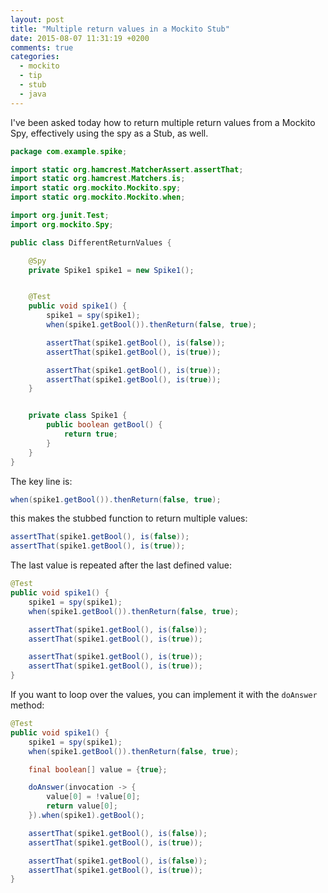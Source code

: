 ```yaml
---
layout: post
title: "Multiple return values in a Mockito Stub"
date: 2015-08-07 11:31:19 +0200
comments: true
categories: 
  - mockito
  - tip
  - stub
  - java
---
```


I've been asked today how to return multiple return values from a Mockito Spy, effectively using the spy as a Stub, as well.

```java
package com.example.spike;

import static org.hamcrest.MatcherAssert.assertThat;
import static org.hamcrest.Matchers.is;
import static org.mockito.Mockito.spy;
import static org.mockito.Mockito.when;

import org.junit.Test;
import org.mockito.Spy;

public class DifferentReturnValues {

	@Spy
	private Spike1 spike1 = new Spike1();


	@Test
	public void spike1() {
		spike1 = spy(spike1);
		when(spike1.getBool()).thenReturn(false, true);

		assertThat(spike1.getBool(), is(false));
		assertThat(spike1.getBool(), is(true));

		assertThat(spike1.getBool(), is(true));
		assertThat(spike1.getBool(), is(true));
	}


	private class Spike1 {
		public boolean getBool() {
			return true;
		}
	}
}
```

The key line is:

```java
when(spike1.getBool()).thenReturn(false, true);
```

this makes the stubbed function to return multiple values:

```java
assertThat(spike1.getBool(), is(false));
assertThat(spike1.getBool(), is(true));
```

The last value is repeated after the last defined value:

```java
@Test
public void spike1() {
	spike1 = spy(spike1);
	when(spike1.getBool()).thenReturn(false, true);

	assertThat(spike1.getBool(), is(false));
	assertThat(spike1.getBool(), is(true));

	assertThat(spike1.getBool(), is(true));
	assertThat(spike1.getBool(), is(true));
}
```

If you want to loop over the values, you can implement it with the ``doAnswer`` method:

```java
@Test
public void spike1() {
	spike1 = spy(spike1);
	when(spike1.getBool()).thenReturn(false, true);

	final boolean[] value = {true};

	doAnswer(invocation -> {
		value[0] = !value[0];
		return value[0];
	}).when(spike1).getBool();

	assertThat(spike1.getBool(), is(false));
	assertThat(spike1.getBool(), is(true));

	assertThat(spike1.getBool(), is(false));
	assertThat(spike1.getBool(), is(true));
}
```

